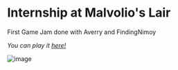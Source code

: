 # Internship at Malvolio's Lair
 First Game Jam done with Averry and FindingNimoy

*You can play it [here!](https://marioman909.itch.io/malvolios-lair)*

![image](https://github.com/user-attachments/assets/40982ce9-d279-48ae-9b4f-6275f2641971)


